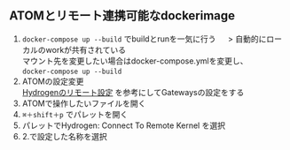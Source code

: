 ## ATOMとリモート連携可能なdockerimage
1. ```docker-compose up --build``` でbuildとrunを一気に行う
　 > 自動的にローカルのworkが共有されている \
    マウント先を変更したい場合はdocker-compose.ymlを変更し、 \
    ```docker-compose up --build```
2. ATOMの設定変更 \
[Hydrogenのリモート設定](https://blog.johannhuang.com/+Articles/analytics/20170825i) を参考にしてGatewaysの設定をする
3. ATOMで操作したいファイルを開く
4. ```⌘＋shift＋p``` でパレットを開く
5. パレットでHydrogen: Connect To Remote Kernel を選択
6. 2.で設定した名称を選択

